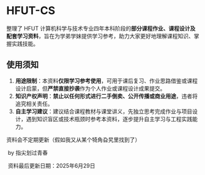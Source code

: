 # HFUT-CS

整理了 HFUT 计算机科学与技术专业四年本科阶段的**部分课程作业、课程设计及配套学习资料**，旨在为学弟学妹提供学习参考，助力大家更好地理解课程知识、掌握实践技能。

## 使用须知

1. **用途限制**：本资料**仅限学习参考使用**，可用于课后复习、作业思路借鉴或课程设计启蒙，但**严禁直接抄袭**作为个人作业或课程设计成果提交。
2. **知识产权声明**：**禁止以任何形式进行二手倒卖、公开传播或商业用途**，违者将追究相关责任。
3. **自主学习建议**：建议结合课程教材与课堂讲义，先独立思考完成作业与项目设计，遇到知识盲区或技术瓶颈时参考本资料，逐步提升自主学习与工程实践能力。



资料会不定期更新（假如我又从某个犄角旮旯里找到了）

​																																																	  by	指尖划过青春

​																																										资料最后更新日期：2025年6月29日
